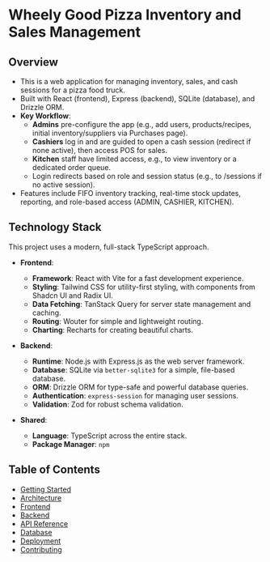# Wheely Good Pizza Inventory and Sales Management

## Overview

- This is a web application for managing inventory, sales, and cash sessions for a pizza food truck.
- Built with React (frontend), Express (backend), SQLite (database), and Drizzle ORM.
- **Key Workflow**:
  - **Admins** pre-configure the app (e.g., add users, products/recipes, initial inventory/suppliers via Purchases page).
  - **Cashiers** log in and are guided to open a cash session (redirect if none active), then access POS for sales.
  - **Kitchen** staff have limited access, e.g., to view inventory or a dedicated order queue.
  - Login redirects based on role and session status (e.g., to /sessions if no active session).
- Features include FIFO inventory tracking, real-time stock updates, reporting, and role-based access (ADMIN, CASHIER, KITCHEN).

## Technology Stack

This project uses a modern, full-stack TypeScript approach.

- **Frontend**:

  - **Framework**: React with Vite for a fast development experience.
  - **Styling**: Tailwind CSS for utility-first styling, with components from Shadcn UI and Radix UI.
  - **Data Fetching**: TanStack Query for server state management and caching.
  - **Routing**: Wouter for simple and lightweight routing.
  - **Charting**: Recharts for creating beautiful charts.

- **Backend**:

  - **Runtime**: Node.js with Express.js as the web server framework.
  - **Database**: SQLite via `better-sqlite3` for a simple, file-based database.
  - **ORM**: Drizzle ORM for type-safe and powerful database queries.
  - **Authentication**: `express-session` for managing user sessions.
  - **Validation**: Zod for robust schema validation.

- **Shared**:
  - **Language**: TypeScript across the entire stack.
  - **Package Manager**: `npm`

## Table of Contents

- [Getting Started](./getting-started/README.md)
- [Architecture](./architecture/README.md)
- [Frontend](./frontend/README.md)
- [Backend](./backend/README.md)
- [API Reference](./api/README.md)
- [Database](./database/README.md)
- [Deployment](./deployment/README.md)
- [Contributing](./contributing/README.md)
